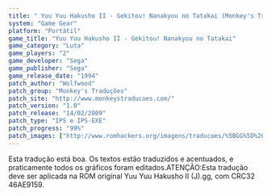 ```yaml
---
title: " Yuu Yuu Hakusho II - Gekitou! Nanakyou no Tatakai (Monkey's Traduções)"
system: "Game Gear"
platform: "Portátil"
game_title: "Yuu Yuu Hakusho II - Gekitou! Nanakyou no Tatakai"
game_category: "Luta"
game_players: "2"
game_developer: "Sega"
game_publisher: "Sega"
game_release_date: "1994"
patch_author: "Wolfwood"
patch_group: "Monkey's Traduções"
patch_site: "http://www.monkeystraducoes.com/"
patch_version: "1.0"
patch_release: "14/02/2009"
patch_type: "IPS e IPS-EXE"
patch_progress: "99%"
patch_images: ["http://www.romhackers.org/imagens/traducoes/%5BGG%5D%20Yu%20Yu%20Hakusho%20II%20-%20Monkey's%20Tradu%C3%A7%C3%B5es%20-%201.png","http://www.romhackers.org/imagens/traducoes/%5BGG%5D%20Yu%20Yu%20Hakusho%20II%20-%20Monkey's%20Tradu%C3%A7%C3%B5es%20-%202.png","http://www.romhackers.org/imagens/traducoes/%5BGG%5D%20Yu%20Yu%20Hakusho%20II%20-%20Monkey's%20Tradu%C3%A7%C3%B5es%20-%203.png"]
---
```

Esta tradução está boa. Os textos estão traduzidos e acentuados, e praticamente todos os gráficos foram editados.ATENÇÃO:Esta tradução deve ser aplicada na ROM original Yuu Yuu Hakusho II (J).gg, com CRC32 46AE9159.
